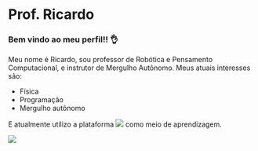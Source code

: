# Prof. Ricardo

### Bem vindo ao meu perfil!! 👌

Meu nome é Ricardo, sou professor de Robótica e Pensamento Computacional, e instrutor de Mergulho Autônomo. Meus atuais interesses são:
  - Física
  - Programação
  - Mergulho autônomo

E atualmente utilizo a plataforma [![](https://img.shields.io/badge/Instagram-E4405F?style=for-the-badge&logo=instagram&logoColor=white)](https://www.instagram.com/aluraonline/) como meio de aprendizagem.

![](https://media.tenor.com/G_Kymcvj-4UAAAAi/best-friends-forever-scuba.gif)
